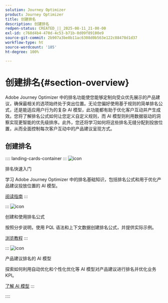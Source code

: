 ```yaml
---
solution: Journey Optimizer
product: Journey Optimizer
title: 创建排名
description: 创建排名
redpen-status: CREATED_||_2025-08-11_21-00-00
exl-id: c768d4b4-470d-4c53-b71b-0d09f89100e9
source-git-commit: 2b907a3be8b11ac6308d0b563e122c88478d1d37
workflow-type: ht
source-wordcount: '185'
ht-degree: 100%

---
```


# 创建排名{#section-overview}

Adobe Journey Optimizer 中的排名功能使您能够定制向受众优先展示的产品建议，确保最相关的选项始终处于突出位置。无论您偏好使用基于规则的简单排名公式，还是能适应用户行为的复杂 AI 模型，此功能都有助于优化客户互动并产生成效。您将了解排名公式如何让您定义自定义规则，而 AI 模型则利用数据驱动的洞察实现更智能的优先级排序。此外，您还将学习如何将这些排名无缝分配到投放位置，从而全面控制每次客户互动中的产品建议呈现方式。

## 创建排名

:::: landing-cards-container
:::
![icon](https://cdn.experienceleague.adobe.com/icons/book.svg?lang=zh-Hans)

排名快速入门

学习 Adobe Journey Optimizer 中的排名基础知识，包括排名公式和用于优化产品建议投放位置的 AI 模型。

[阅读指南](../using/offers/ranking/get-started-rankings.md)
:::

:::
![icon](https://cdn.experienceleague.adobe.com/icons/circle-play.svg?lang=zh-Hans)

创建和使用排名公式

按照分步说明，使用 PQL 语法和上下文数据创建排名公式，并提供实际示例。

[浏览教程](../using/offers/ranking/create-ranking-formulas.md)
:::

:::
![icon](https://cdn.experienceleague.adobe.com/icons/chart-line.svg?lang=zh-Hans)

产品建议排名的 AI 模型

探索如何利用自动优化和个性化优化等 AI 模型对产品建议进行排名并优化业务 KPI。

[了解 AI 模型](ai-models-landing-page.md)
:::

::::
